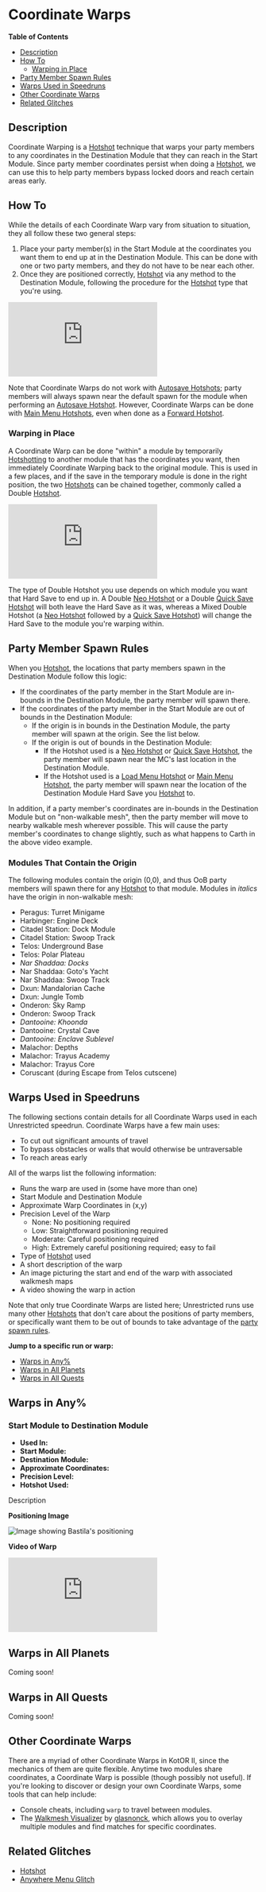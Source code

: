 # Coordinate Warps

**Table of Contents**
- [Description](#description)
- [How To](#how-to)
    - [Warping in Place](#warping-in-place)
- [Party Member Spawn Rules](#party-member-spawn-rules)
- [Warps Used in Speedruns](#warps-used-in-speedruns)
- [Other Coordinate Warps](#other-coordinate-warps)
- [Related Glitches](#related-glitches) 

## Description

Coordinate Warping is a [Hotshot](<Hotshot>) technique that warps your party members to any coordinates in the Destination Module that they can reach in the Start Module.  Since party member coordinates persist when doing a [Hotshot](<Hotshot>), we can use this to help party members bypass locked doors and reach certain areas early.

## How To

While the details of each Coordinate Warp vary from situation to situation, they all follow these two general steps:

1. Place your party member(s) in the Start Module at the coordinates you want them to end up at in the Destination Module.  This can be done with one or two party members, and they do not have to be near each other.
2. Once they are positioned correctly, [Hotshot](<Hotshot>) via any method to the Destination Module, following the procedure for the [Hotshot](<Hotshot>) type that you're using.

<div class="video-container">
    <iframe title="YouTube video player" src="https://www.youtube.com/embed/QFl1q-pR7Ik" frameborder="0"></iframe>
</div>

Note that Coordinate Warps do not work with [Autosave Hotshots](<Hotshot#autosave-hotshots>); party members will always spawn near the default spawn for the module when performing an [Autosave Hotshot](<Hotshot#autosave-hotshots>).  However, Coordinate Warps can be done with [Main Menu Hotshots](<Hotshot#main-menu-hotshots>), even when done as a [Forward Hotshot](<Hotshot#forward-hotshot>).

### Warping in Place

A Coordinate Warp can be done "within" a module by temporarily [Hotshotting](<Hotshot>) to another module that has the coordinates you want, then immediately Coordinate Warping back to the original module.  This is used in a few places, and if the save in the temporary module is done in the right position, the two [Hotshots](<Hotshot>) can be chained together, commonly called a Double [Hotshot](<Hotshot>).

<div class="video-container">
    <iframe title="YouTube video player" src="https://www.youtube.com/embed/djg38soPQZA" frameborder="0"></iframe>
</div>

The type of Double Hotshot you use depends on which module you want that Hard Save to end up in.  A Double [Neo Hotshot](<Hotshot#neo-hotshots>) or a Double [Quick Save Hotshot](<Hotshot#quick-save-hotshots>) will both leave the Hard Save as it was, whereas a Mixed Double Hotshot (a [Neo Hotshot](<Hotshot#neo-hotshots>) followed by a [Quick Save Hotshot](<Hotshot#quick-save-hotshots>)) will change the Hard Save to the module you're warping within.

## Party Member Spawn Rules

When you [Hotshot](<Hotshot>), the locations that party members spawn in the Destination Module follow this logic:

- If the coordinates of the party member in the Start Module are in-bounds in the Destination Module, the party member will spawn there.
- If the coordinates of the party member in the Start Module are out of bounds in the Destination Module:
    - If the origin is in bounds in the Destination Module, the party member will spawn at the origin.  See the list below.
    - If the origin is out of bounds in the Destination Module:
        - If the Hotshot used is a [Neo Hotshot](<Hotshot#neo-hotshots>) or [Quick Save Hotshot](<Hotshot#quick-save-hotshots>), the party member will spawn near the MC's last location in the Destination Module.
        - If the Hotshot used is a [Load Menu Hotshot](<Hotshot#hard-save-hotshots>) or [Main Menu Hotshot](<Hotshot#main-menu-hotshots>), the party member will spawn near the location of the Destination Module Hard Save you [Hotshot](<Hotshot>) to.
   
In addition, if a party member's coordinates are in-bounds in the Destination Module but on "non-walkable mesh", then the party member will move to nearby walkable mesh wherever possible.  This will cause the party member's coordinates to change slightly, such as what happens to Carth in the above video example.

### Modules That Contain the Origin

The following modules contain the origin (0,0), and thus OoB party members will spawn there for any [Hotshot](<Hotshot>) to that module.  Modules in *italics* have the origin in non-walkable mesh:

- Peragus: Turret Minigame
- Harbinger: Engine Deck
- Citadel Station: Dock Module
- Citadel Station: Swoop Track
- Telos: Underground Base
- Telos: Polar Plateau
- *Nar Shaddaa: Docks*
- Nar Shaddaa: Goto's Yacht
- Nar Shaddaa: Swoop Track
- Dxun: Mandalorian Cache
- Dxun: Jungle Tomb
- Onderon: Sky Ramp
- Onderon: Swoop Track
- *Dantooine: Khoonda*
- Dantooine: Crystal Cave
- *Dantooine: Enclave Sublevel*
- Malachor: Depths
- Malachor: Trayus Academy
- Malachor: Trayus Core
- Coruscant (during Escape from Telos cutscene)

## Warps Used in Speedruns

The following sections contain details for all Coordinate Warps used in each Unrestricted speedrun.  Coordinate Warps have a few main uses:

- To cut out significant amounts of travel
- To bypass obstacles or walls that would otherwise be untraversable
- To reach areas early

All of the warps list the following information:
- Runs the warp are used in (some have more than one)
- Start Module and Destination Module
- Approximate Warp Coordinates in (x,y)
- Precision Level of the Warp
    - None: No positioning required
    - Low: Straightforward positioning required
    - Moderate: Careful positioning required
    - High: Extremely careful positioning required; easy to fail
- Type of [Hotshot](<Hotshot>) used
- A short description of the warp
- An image picturing the start and end of the warp with associated walkmesh maps
- A video showing the warp in action

Note that only true Coordinate Warps are listed here; Unrestricted runs use many other [Hotshots](<Hotshot>) that don't care about the positions of party members, or specifically want them to be out of bounds to take advantage of the [party spawn rules](#party-member-spawn-rules).

**Jump to a specific run or warp:**
- [Warps in Any%](#warps-in-any)
- [Warps in All Planets](#warps-in-all-planets)
- [Warps in All Quests](#warps-in-all-quests)

## Warps in Any%

### Start Module to Destination Module

- **Used In:** 
- **Start Module:** 
- **Destination Module:** 
- **Approximate Coordinates:** 
- **Precision Level:** 
- **Hotshot Used:** 

Description

**Positioning Image**

![Image showing Bastila's positioning](/assets/images/kotor1/CWLPtoWalkway.png)

**Video of Warp**

<div class="video-container">
    <iframe title="YouTube video player" src="https://www.youtube.com/embed/6kxr4ZSpnpc" frameborder="0"></iframe>
</div>

## Warps in All Planets

Coming soon!

## Warps in All Quests

Coming soon!

## Other Coordinate Warps

There are a myriad of other Coordinate Warps in KotOR II, since the mechanics of them are quite flexible.  Anytime two modules share coordinates, a Coordinate Warp is possible (though possibly not useful). If you're looking to discover or design your own Coordinate Warps, some tools that can help include:

- Console cheats, including `warp` to travel between modules.
- The [Walkmesh Visualizer](https://github.com/glasnonck/WalkmeshVisualizer) by [glasnonck](https://www.speedrun.com/users/glasnonck), which allows you to overlay multiple modules and find matches for specific coordinates.

## Related Glitches
- [Hotshot](<Hotshot>)
- [Anywhere Menu Glitch](<Anywhere Menu Glitch>)
